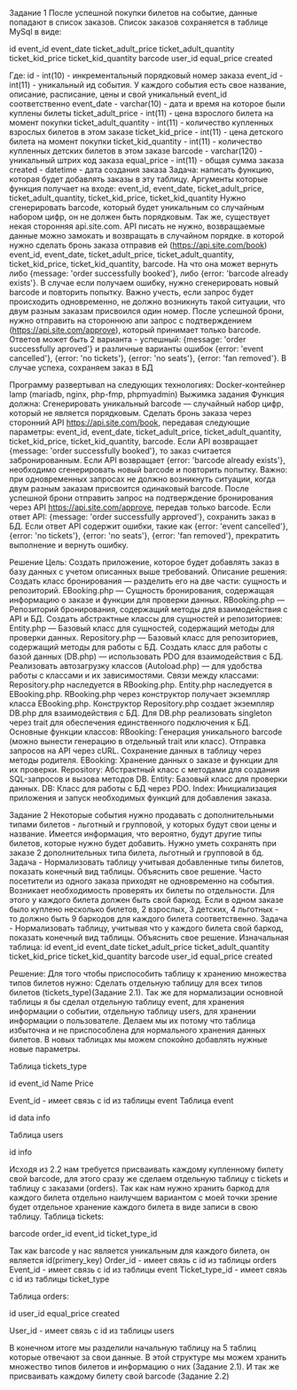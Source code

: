 Задание 1 
После успешной покупки билетов на событие, данные попадают в список заказов. Список заказов сохраняется в таблице MySql в виде:

id
event_id
event_date
ticket_adult_price
ticket_adult_quantity
ticket_kid_price
ticket_kid_quantity
barcode
user_id
equal_price
created

Где:
id - int(10) - инкрементальный порядковый номер заказа
event_id - int(11) - уникальный ид события. У каждого события есть свое название, описание, расписание, цены и свой уникальный event_id соответственно
event_date - varchar(10) - дата и время на которое были куплены билеты
ticket_adult_price - int(11) - цена взрослого билета на момент покупки
ticket_adult_quantity - int(11) - количество купленных взрослых билетов в этом заказе
ticket_kid_price - int(11) - цена детского билета на момент покупки
ticket_kid_quantity - int(11) - количество купленных детских билетов в этом заказе
barcode - varchar(120) - уникальный штрих код заказа
equal_price - int(11) - общая сумма заказа
created - datetime - дата создания заказа
Задача: написать функцию, которая будет добавлять заказы в эту таблицу.
Аргументы которые функция получает на входе: event_id, event_date, ticket_adult_price, ticket_adult_quantity, ticket_kid_price, ticket_kid_quantity
Нужно сгенерировать barcode, который будет уникальным со случайным набором цифр, он не должен быть порядковым.
Так же, существует некая сторонняя api.site.com. API писать не нужно, возвращаемые данные можно замокать и возвращать в случайном порядке. в которой нужно сделать бронь заказа отправив ей (https://api.site.com/book) event_id, event_date, ticket_adult_price, ticket_adult_quantity, ticket_kid_price, ticket_kid_quantity, barcode. На что она может вернуть либо {message: 'order successfully booked'}, либо {error: 'barcode already exists'}. В случае если получаем ошибку, нужно сгенерировать новый barcode и повторить попытку. Важно учесть, если запрос будет происходить одновременно, не должно возникнуть такой ситуации, что двум разным заказам присвоился один номер.
После успешной брони, нужно отправить на стороннюю апи запрос с подтверждением (https://api.site.com/approve), который принимает только barcode. Ответов может быть 2 варианта - успешный: {message: 'order successfully aproved'} и различные варианты ошибок {error: 'event cancelled'}, {error: 'no tickets'}, {error: 'no seats'}, {error: 'fan removed'}. В случае успеха, сохраняем заказ в БД

Программу развертывал на следующих технологиях: Docker-контейнер lamp (mariadb, nginx, php-fmp, phpmyadmin) 
Выжимка задания
	Функция должна:
Сгенерировать уникальный barcode — случайный набор цифр, который не является порядковым.
Сделать бронь заказа через сторонний API https://api.site.com/book, передавая следующие параметры: event_id, event_date, ticket_adult_price, ticket_adult_quantity, ticket_kid_price, ticket_kid_quantity, barcode.
Если API возвращает {message: 'order successfully booked'}, то заказ считается забронированным.
Если API возвращает {error: 'barcode already exists'}, необходимо сгенерировать новый barcode и повторить попытку. Важно: при одновременных запросах не должно возникнуть ситуации, когда двум разным заказам присвоится одинаковый barcode.
После успешной брони отправить запрос на подтверждение бронирования через API https://api.site.com/approve, передав только barcode.
Если ответ API: {message: 'order successfully approved'}, сохранить заказ в БД.
Если ответ API содержит ошибки, такие как {error: 'event cancelled'}, {error: 'no tickets'}, {error: 'no seats'}, {error: 'fan removed'}, прекратить выполнение и вернуть ошибку.

Решение
Цель: Создать приложение, которое будет добавлять заказ в базу данных с учетом описанных выше требований.
Описание решения:
Создать класс бронирования — разделить его на две части: сущность и репозиторий.
EBooking.php — Сущность бронирования, содержащая информацию о заказе и функции для проверки данных.
RBooking.php — Репозиторий бронирования, содержащий методы для взаимодействия с API и БД.
Создать абстрактные классы для сущностей и репозиториев:
Entity.php — Базовый класс для сущностей, содержащий методы для проверки данных.
Repository.php — Базовый класс для репозиториев, содержащий методы для работы с БД.
Создать класс для работы с базой данных (DB.php) — использовать PDO для взаимодействия с БД.
Реализовать автозагрузку классов (Autoload.php) — для удобства работы с классами и их зависимостями.
Связи между классами:
Repository.php наследуется в RBooking.php.
Entity.php наследуется в EBooking.php.
RBooking.php через конструктор получает экземпляр класса EBooking.php.
Конструктор Repository.php создает экземпляр DB.php для взаимодействия с БД.
Для DB.php реализовать singleton через trait для обеспечения единственного подключения к БД.
Основные функции классов:
RBooking:
Генерация уникального barcode (можно вынести генерацию в отдельный trait или класс).
Отправка запросов на API через cURL.
Сохранение данных в таблицу через методы родителя.
EBooking:
Хранение данных о заказе и функции для их проверки.
Repository:
Абстрактный класс с методами для создания SQL-запросов и вызова методов DB.
Entity:
Базовый класс для проверки данных.
DB:
Класс для работы с БД через PDO.
Index:
Инициализация приложения и запуск необходимых функций для добавления заказа.

Задание 2
Некоторые события нужно продавать с дополнительными типами билетов - льготный и групповой, у которых будут свои цены и название. Имеется информация, что вероятно, будут другие типы билетов, которые нужно будет добавить. Нужно уметь сохранять при заказе 2 дополнительных типа билета, льготный и групповой в бд. Задача - Нормализовать таблицу учитывая добавленные типы билетов, показать конечный вид таблицы. Объяснить свое решение.
Часто посетители из одного заказа приходят не одновременно на события. Возникает необходимость проверять их билеты по отдельности. Для этого у каждого билета должен быть свой баркод. Если в одном заказе было куплено несколько билетов, 2 взрослых, 3 детских, 4 льготных - то должно быть 9 баркодов для каждого билета соответственно. Задача - Нормализовать таблицу, учитывая что у каждого билета свой баркод, показать конечный вид таблицы. Объяснить свое решение.
Изначальная таблица:
id
event_id
event_date
ticket_adult_price
ticket_adult_quantity
ticket_kid_price
ticket_kid_quantity
barcode
user_id
equal_price
created



Решение:
Для того чтобы приспособить таблицу к хранению множества типов билетов нужно:
Сделать отдельную таблицу для всех типов билетов (tickets_type)(Задание 2.1). Так же для нормализации основной таблицы я бы сделал отдельную таблицу event, для хранения информации о событии, отдельную таблицу users, для хранении информации о пользователе. Делаем мы их потому что таблица избыточна и не приспособлена для нормального хранения данных билетов. В новых таблицах мы можем спокойно добавлять нужные новые параметры.

Таблица tickets_type

id
event_id
Name
Price


Event_id - имеет связь с id из таблицы event
Таблица event

id
data
info


Таблица users

id
info


Исходя из 2.2 нам требуется присваивать каждому купленному билету свой barcode, для этого сразу же сделаем отдельную таблицу с tickets и таблицу с заказами  (orders). Так как нам нужно хранить баркод для каждого билета отдельно наилучшем вариантом с моей точки зрение будет отдельное хранение каждого билета в виде записи в свою таблицу.
Таблица tickets:

barcode
order_id
event_id
ticket_type_id

Так как barcode у нас является уникальным для каждого билета, он является id(primery_key)
Order_id - имеет связь с id из таблицы orders
Event_id - имеет связь с id из таблицы event
Ticket_type_id - имеет связь с id из таблицы ticket_type

Таблица orders:

id
user_id
equal_price
created

User_id - имеет связь с id из таблицы users

В конечном итоге мы разделили начальную таблицу на 5 таблиц которые отвечают за свои данные. В этой структуре мы можем хранить множество типов билетов и информацию о них (Задание 2.1). И так же присваивать каждому билету свой barcode (Задание 2.2)
